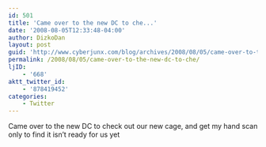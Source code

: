 ```yaml
---
id: 501
title: 'Came over to the new DC to che...'
date: '2008-08-05T12:33:48-04:00'
author: DizkoDan
layout: post
guid: 'http://www.cyberjunx.com/blog/archives/2008/08/05/came-over-to-the-new-dc-to-che/'
permalink: /2008/08/05/came-over-to-the-new-dc-to-che/
ljID:
    - '668'
aktt_twitter_id:
    - '878419452'
categories:
    - Twitter
---
```


Came over to the new DC to check out our new cage, and get my hand scan only to find it isn’t ready for us yet